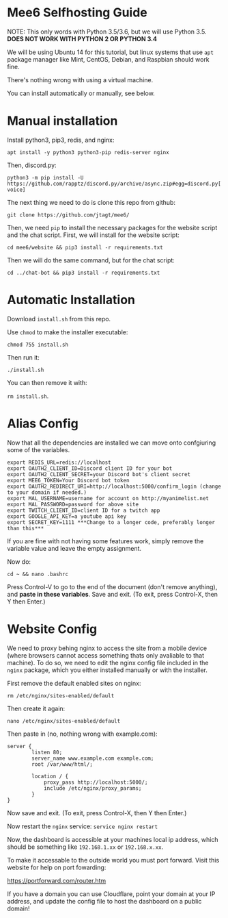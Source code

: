 # Mee6 Selfhosting Guide

NOTE: This only words with Python 3.5/3.6, but we will use Python 3.5. **DOES NOT WORK WITH PYTHON 2 OR PYTHON 3.4**

We will be using Ubuntu 14 for this tutorial, but linux systems that use `apt` package manager like Mint, CentOS, Debian, and Raspbian should work fine.

There's nothing wrong with using a virtual machine.

You can install automatically or manually, see below.
# Manual installation

Install python3, pip3, redis, and nginx:

`apt install -y python3 python3-pip redis-server nginx`

Then, discord.py:

`python3 -m pip install -U https://github.com/rapptz/discord.py/archive/async.zip#egg=discord.py[voice]`

The next thing we need to do is clone this repo from github:

`git clone https://github.com/jtagt/mee6/`

Then, we need `pip` to install the necessary packages for the website script and the chat script. First, we will install for the website script:

`cd mee6/website && pip3 install -r requirements.txt`

Then we will do the same command, but for the chat script:

`cd ../chat-bot && pip3 install -r requirements.txt`

# Automatic Installation
Download `install.sh` from this repo.

Use `chmod` to make the installer executable:


`chmod 755 install.sh`

Then run it:

`./install.sh`

You can then remove it with:

`rm install.sh`.

# Alias Config
Now that all the dependencies are installed we can move onto confgiuring some of the variables.
```
export REDIS_URL=redis://localhost
export OAUTH2_CLIENT_ID=Discord client ID for your bot
export OAUTH2_CLIENT_SECRET=your Discord bot's client secret
export MEE6_TOKEN=Your Discord bot token
export OAUTH2_REDIRECT_URI=http://localhost:5000/confirm_login (change to your domain if needed.)
export MAL_USERNAME=username for account on http://myanimelist.net
export MAL_PASSWORD=password for above site
export TWITCH_CLIENT_ID=client ID for a twitch app
export GOOGLE_API_KEY=a youtube api key
export SECRET_KEY=1111 ***Change to a longer code, preferably longer than this***
```
If you are fine with not having some features work, simply remove the variable value and leave the empty assignment.

Now do:

`cd ~ && nano .bashrc`

Press Control-V to go to the end of the document (don't remove anything), and **paste in these variables**. Save and exit.
(To exit, press Control-X, then Y then Enter.)

# Website Config

We need to proxy behing nginx to access the site from a mobile device (where browsers cannot access something thats only avaliable to that machine). To do so, we need to edit the nginx config file included in the `nginx` package, which you either installed manually or with the installer.

First remove the default enabled sites on nginx:

`rm /etc/nginx/sites-enabled/default`

Then create it again:

`nano /etc/nginx/sites-enabled/default`

Then paste in (no, nothing wrong with example.com):
```
server {
        listen 80;
        server_name www.example.com example.com;
        root /var/www/html/;
        
        location / {
            proxy_pass http://localhost:5000/;
            include /etc/nginx/proxy_params;
        }
}
```
Now save and exit.
(To exit, press Control-X, then Y then Enter.)

Now restart the `nginx` service:
`service nginx restart`

Now, the dashboard is accessible at your machines local ip address, which should be something like `192.168.1.xx` or `192.168.x.xx`.

To make it accessable to the outside world you must port forward. Visit this website for help on port fowarding:

https://portforward.com/router.htm

If you have a domain you can use Cloudflare, point your domain at your IP address, and update the config file to host the dashboard on a public domain!
